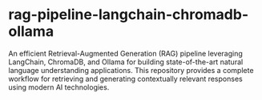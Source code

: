 # rag-pipeline-langchain-chromadb-ollama
An efficient Retrieval-Augmented Generation (RAG) pipeline leveraging LangChain, ChromaDB, and Ollama for building state-of-the-art natural language understanding applications. This repository provides a complete workflow for retrieving and generating contextually relevant responses using modern AI technologies.
